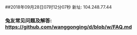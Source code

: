 ##2018年09月28日07时12分07秒 新址: 104.248.77.44
### 兔友常见问题及解答: https://github.com/wanggonging/d/blob/w/FAQ.md
